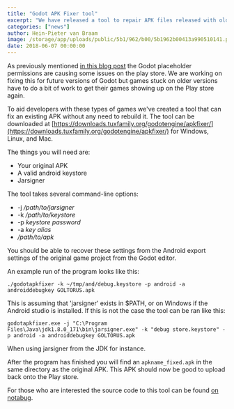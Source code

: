 ```yaml
---
title: "Godot APK Fixer tool"
excerpt: "We have released a tool to repair APK files released with older versions of Godot. A fix for this will also be integrated in upcoming Godot releases."
categories: ["news"]
author: Hein-Pieter van Braam
image: /storage/app/uploads/public/5b1/962/b00/5b1962b00413a990510141.png
date: 2018-06-07 00:00:00
---
```


As previously mentioned [in this blog post](https://godotengine.org/article/fixing-godot-games-published-google-play) the Godot placeholder permissions are causing some issues on the play store. We are working on fixing this for future versions of Godot but games stuck on older versions have to do a bit of work to get their games showing up on the Play store again.

To aid developers with these types of games we've created a tool that can fix an existing APK without any need to rebuild it. The tool can be downloaded at [https://downloads.tuxfamily.org/godotengine/apkfixer/](https://downloads.tuxfamily.org/godotengine/apkfixer/) for Windows, Linux, and Mac.

The things you will need are:
 * Your original APK
 * A valid android keystore
 * Jarsigner

The tool takes several command-line options:
* -j */path/to/jarsigner*
* -k */path/to/keystore*
* -p *keystore password*
* -a *key alias*
* */path/to/apk*

You should be able to recover these settings from the Android export settings of the original game project from the Godot editor.

An example run of the program looks like this:

```
./godotapkfixer -k ~/tmp/and/debug.keystore -p android -a androiddebugkey GOLTORUS.apk
```

This is assuming that 'jarsigner' exists in $PATH, or on Windows if the Android studio is installed. If this is not the case the tool can be ran like this:

```
godotapkfixer.exe -j "C:\Program Files\Java\jdk1.8.0_171\bin\jarsigner.exe" -k "debug store.keystore" -p android -a androiddebugkey GOLTORUS.apk
```

When using jarsigner from the JDK for instance.

After the program has finished you will find an `apkname_fixed.apk` in the same directory as the original APK. This APK should now be good to upload back onto the Play store.

For those who are interested the source code to this tool can be found [on notabug](https://notabug.org/hp/godotapkfixer).
